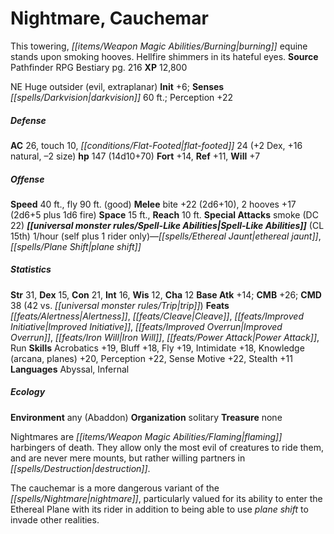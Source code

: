 ﻿---
cssclass: [monsters]
title1: Nightmare, Cauchemar
desc_short: This towering, burning equine stands upon smoking hooves. Hellfire shimmers
  in its hateful eyes.
title2: Cauchemar
CR: 11
sources:
- name: Pathfinder RPG Bestiary
  page: 216
  link: http://paizo.com/products/btpy8auu?Pathfinder-Roleplaying-Game-Bestiary
XP: 12800
alignment: NE
size: Huge
type: outsider
subtypes:
- evil
- extraplanar
initiative:
  bonus: 6
senses:
  darkvision: 60
AC:
  AC: 26
  touch: 10
  flat_footed: 24
  components:
    dex: 2
    natural: 16
    size: -2
HP:
  HP: 147
  long: 14d10+70
saves:
  fort: 14
  ref: 11
  will: 7
speeds:
  base: 40
  fly: 90
  fly_maneuverability: good
attacks:
  melee:
  - - text: bite +22 (2d6+10)
      entries:
      - - damage: 2d6+10
      attack: bite
      bonus:
      - 22
    - text: 2 hooves +17 (2d6+5 plus 1d6 fire)
      entries:
      - - damage: 2d6+5
        - damage: 1d6
          type: fire
      count: 2
      attack: hooves
      bonus:
      - 17
  special:
  - smoke (DC 22)
space: 15
reach: 10
spell_like_abilities:
  entries:
  - name: ethereal jaunt
    source: default
    freq: 1/hour (self plus 1 rider only)
  - name: plane shift
    source: default
    freq: 1/hour (self plus 1 rider only)
  sources:
  - name: default
    CL: 15
ability_scores:
  STR: 31
  DEX: 15
  CON: 21
  INT: 16
  WIS: 12
  CHA: 12
BAB: 14
CMB: 26
CMD: 38
CMD_other: 42 vs. trip
feats:
- name: Alertness
- name: Cleave
- name: Improved Initiative
- name: Improved Overrun
- name: Iron Will
- name: Power Attack
- name: Run
skills:
  Acrobatics: 19
  Bluff: 18
  Fly: 19
  Intimidate: 18
  Knowledge (arcana): 20
  Knowledge (planes): 20
  Perception: 22
  Sense Motive: 22
  Stealth: 11
languages:
- Abyssal
- Infernal
ecology:
  environment: any (Abaddon)
  organization: solitary
  treasure_type: none
desc_long: |-
  Nightmares are flaming harbingers of death. They allow only the most evil of creatures to ride them, and are never mere mounts, but rather willing partners in destruction.

  The cauchemar is a more dangerous variant of the nightmare, particularly valued for its ability to enter the Ethereal Plane with its rider in addition to being able to use plane shift to invade other realities.

---

# Nightmare, Cauchemar
This towering, _[[items/Weapon Magic Abilities/Burning|burning]]_ equine stands upon smoking hooves. Hellfire shimmers in its hateful eyes.
**Source** Pathfinder RPG Bestiary pg. 216
**XP** 12,800

NE Huge outsider (evil, extraplanar)
**Init** +6; **Senses** _[[spells/Darkvision|darkvision]]_ 60 ft.; Perception +22

##### Defense

**AC** 26, touch 10, _[[conditions/Flat-Footed|flat-footed]]_ 24 (+2 Dex, +16 natural, –2 size)
**hp** 147 (14d10+70)
**Fort** +14, **Ref** +11, **Will** +7

##### Offense
**Speed** 40 ft., fly 90 ft. (good)
**Melee** bite +22 (2d6+10), 2 hooves +17 (2d6+5 plus 1d6 fire)
**Space** 15 ft., **Reach** 10 ft.
**Special Attacks** smoke (DC 22)
**_[[universal monster rules/Spell-Like Abilities|Spell-Like Abilities]]_** (CL 15th)
1/hour (self plus 1 rider only)—_[[spells/Ethereal Jaunt|ethereal jaunt]]_, _[[spells/Plane Shift|plane shift]]_

##### Statistics
**Str** 31, **Dex** 15, **Con** 21, **Int** 16, **Wis** 12, **Cha** 12
**Base Atk** +14; **CMB** +26; **CMD** 38 (42 vs. _[[universal monster rules/Trip|trip]]_)
**Feats** _[[feats/Alertness|Alertness]]_, _[[feats/Cleave|Cleave]]_, _[[feats/Improved Initiative|Improved Initiative]]_, _[[feats/Improved Overrun|Improved Overrun]]_, _[[feats/Iron Will|Iron Will]]_, _[[feats/Power Attack|Power Attack]]_, Run
**Skills** Acrobatics +19, Bluff +18, Fly +19, Intimidate +18, Knowledge (arcana, planes) +20, Perception +22, Sense Motive +22, Stealth +11
**Languages** Abyssal, Infernal

##### Ecology

**Environment** any (Abaddon)
**Organization** solitary
**Treasure** none

Nightmares are _[[items/Weapon Magic Abilities/Flaming|flaming]]_ harbingers of death. They allow only the most evil of creatures to ride them, and are never mere mounts, but rather willing partners in _[[spells/Destruction|destruction]]_.

The cauchemar is a more dangerous variant of the _[[spells/Nightmare|nightmare]]_, particularly valued for its ability to enter the Ethereal Plane with its rider in addition to being able to use _plane shift_ to invade other realities.
